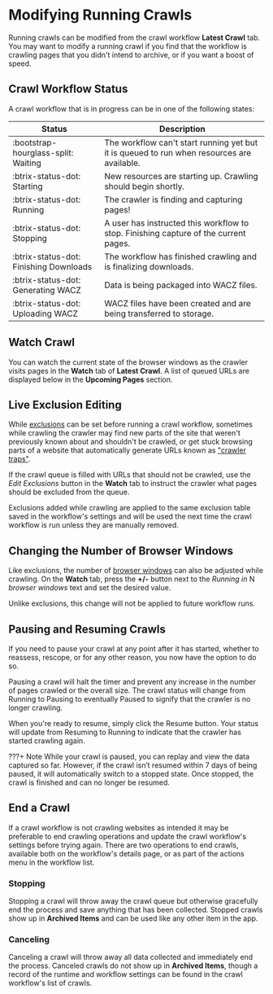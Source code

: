 # Modifying Running Crawls

Running crawls can be modified from the crawl workflow **Latest Crawl** tab. You may want to modify a running crawl if you find that the workflow is crawling pages that you didn't intend to archive, or if you want a boost of speed.

## Crawl Workflow Status

A crawl workflow that is in progress can be in one of the following states:

| Status | Description |
| ---- | ---- |
| <span class="status-waiting">:bootstrap-hourglass-split: Waiting</span>     | The workflow can't start running yet but it is queued to run when resources are available. |
| <span class="status-waiting">:btrix-status-dot: Starting</span>       | New resources are starting up. Crawling should begin shortly.|
| <span class="status-success">:btrix-status-dot: Running</span>        | The crawler is finding and capturing pages! |
| <span class="status-waiting">:btrix-status-dot: Stopping</span> | A user has instructed this workflow to stop. Finishing capture of the current pages.|
| <span class="status-waiting">:btrix-status-dot: Finishing Downloads</span> | The workflow has finished crawling and is finalizing downloads.|
| <span class="status-waiting">:btrix-status-dot: Generating WACZ</span> | Data is being packaged into WACZ files.|
| <span class="status-waiting">:btrix-status-dot: Uploading WACZ</span> | WACZ files have been created and are being transferred to storage.|

## Watch Crawl

You can watch the current state of the browser windows as the crawler visits pages in the **Watch** tab of **Latest Crawl**. A list of queued URLs are displayed below in the **Upcoming Pages** section.

## Live Exclusion Editing

While [exclusions](workflow-setup.md#exclude-pages) can be set before running a crawl workflow, sometimes while crawling the crawler may find new parts of the site that weren't previously known about and shouldn't be crawled, or get stuck browsing parts of a website that automatically generate URLs known as ["crawler traps"](https://en.wikipedia.org/wiki/Spider_trap).

If the crawl queue is filled with URLs that should not be crawled, use the _Edit Exclusions_ button in the **Watch** tab to instruct the crawler what pages should be excluded from the queue.

Exclusions added while crawling are applied to the same exclusion table saved in the workflow's settings and will be used the next time the crawl workflow is run unless they are manually removed.

## Changing the Number of Browser Windows

Like exclusions, the number of [browser windows](workflow-setup.md#browser-windows) can also be adjusted while crawling. On the **Watch** tab, press the **+/-** button next to the _Running in_ N _browser windows_ text and set the desired value.

Unlike exclusions, this change will not be applied to future workflow runs.

## Pausing and Resuming Crawls

If you need to pause your crawl at any point after it has started, whether to reassess, rescope, or for any other reason, you now have the option to do so.

Pausing a crawl will halt the timer and prevent any increase in the number of pages crawled or the overall size. The crawl status will change from Running to Pausing to eventually Paused to signify that the crawler is no longer crawling.

When you're ready to resume, simply click the Resume button. Your status will update from Resuming to Running to indicate that the crawler has started crawling again.

???+ Note
    While your crawl is paused, you can replay and view the data captured so far. However, if the crawl isn’t resumed within 7 days of being paused, it will automatically switch to a stopped state. Once stopped, the crawl is finished and can no longer be resumed.

## End a Crawl

If a crawl workflow is not crawling websites as intended it may be preferable to end crawling operations and update the crawl workflow's settings before trying again. There are two operations to end crawls, available both on the workflow's details page, or as part of the actions menu in the workflow list.

### Stopping

Stopping a crawl will throw away the crawl queue but otherwise gracefully end the process and save anything that has been collected. Stopped crawls show up in **Archived Items** and can be used like any other item in the app.

### Canceling

Canceling a crawl will throw away all data collected and immediately end the process. Canceled crawls do not show up in **Archived Items**, though a record of the runtime and workflow settings can be found in the crawl workflow's list of crawls.
